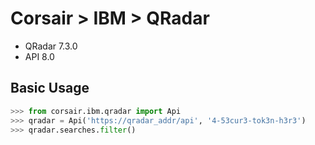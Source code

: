 # Corsair > IBM > QRadar

* QRadar 7.3.0
* API 8.0

## Basic Usage

```python
>>> from corsair.ibm.qradar import Api
>>> qradar = Api('https://qradar_addr/api', '4-53cur3-tok3n-h3r3')
>>> qradar.searches.filter()
```